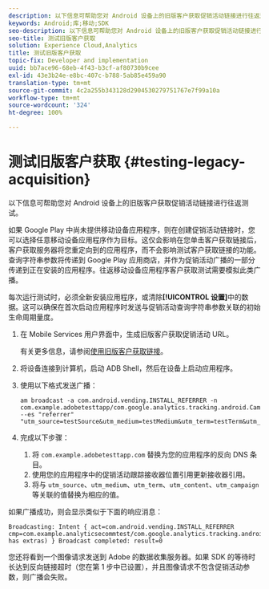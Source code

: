 ```yaml
---
description: 以下信息可帮助您对 Android 设备上的旧版客户获取促销活动链接进行往返测试。
keywords: Android;库;移动;SDK
seo-description: 以下信息可帮助您对 Android 设备上的旧版客户获取促销活动链接进行往返测试。
seo-title: 测试旧版客户获取
solution: Experience Cloud,Analytics
title: 测试旧版客户获取
topic-fix: Developer and implementation
uuid: bb7ace96-68eb-4f43-b3cf-af80730b9cee
exl-id: 43e3b24e-e8bc-407c-b788-5ab85e459a90
translation-type: tm+mt
source-git-commit: 4c2a255b343128d2904530279751767e7f99a10a
workflow-type: tm+mt
source-wordcount: '324'
ht-degree: 100%

---
```


# 测试旧版客户获取 {#testing-legacy-acquisition}

以下信息可帮助您对 Android 设备上的旧版客户获取促销活动链接进行往返测试。

如果 Google Play 中尚未提供移动设备应用程序，则在创建促销活动链接时，您可以选择任意移动设备应用程序作为目标。这仅会影响在您单击客户获取链接后，客户获取服务器将您重定向到的应用程序，而不会影响测试客户获取链接的功能。查询字符串参数将传递到 Google Play 应用商店，并作为促销活动广播的一部分传递到正在安装的应用程序。往返移动设备应用程序客户获取测试需要模拟此类广播。

每次运行测试时，必须全新安装应用程序，或清除&#x200B;**[!UICONTROL 设置]**&#x200B;中的数据。这可以确保在首次启动应用程序时发送与促销活动查询字符串参数关联的初始生命周期量度。

1. 在 Mobile Services 用户界面中，生成旧版客户获取促销活动 URL。

   有关更多信息，请参阅[使用旧版客户获取链接](/help/using/acquisition-main/c-marketing-links-builder/t-create-edit-adobe-links/c-use-legacy-acquisition-links/c-use-legacy-acquisition-links.md)。
1. 将设备连接到计算机，启动 ADB Shell，然后在设备上启动应用程序。
1. 使用以下格式发送广播：

   ```
   am broadcast -a com.android.vending.INSTALL_REFERRER -n com.example.adobetesttapp/com.google.analytics.tracking.android.CampaignTrackingReceiver --es "referrer" "utm_source=testSource&utm_medium=testMedium&utm_term=testTerm&utm_content=testContent&utm_campaign=testCampaign&trackingcode=trackingvalue"
   ```

1. 完成以下步骤：
   1. 将 `com.example.adobetesttapp.com` 替换为您的应用程序的反向 DNS 条目。
   1. 使用您的应用程序中的促销活动跟踪接收器位置引用更新接收器引用。
   1. 将与 `utm_source`、`utm_medium`、`utm_term`、`utm_content`、`utm_campaign` 等关联的值替换为相应的值。

如果广播成功，则会显示类似于下面的响应消息：

```
Broadcasting: Intent { act=com.android.vending.INSTALL_REFERRER cmp=com.example.analyticsecommtest/com.google.analytics.tracking.android.AnalyticsReceiver has extras) } Broadcast completed: result=0
```

您还将看到一个图像请求发送到 Adobe 的数据收集服务器。如果 SDK 的等待时长达到反向链接超时（您在第 1 步中已设置），并且图像请求不包含促销活动参数，则广播会失败。
